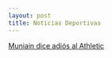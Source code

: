```yaml
---
layout: post
title: Noticias Deportivas
---
```


<a href="[muniain.md](https://github.com/tulipan11/tulipan11.github.io/blob/240d9a1d71515e8e9fa5d76caa04a3708a74d085/_posts/muniain.md)">Muniain dice adiós al Athletic</a>


